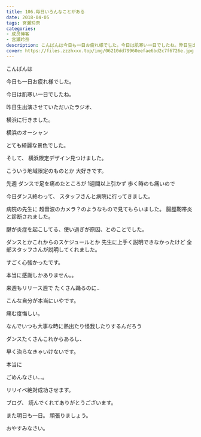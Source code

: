 ```yaml
---
title: 106.毎日いろんなことがある
date: 2018-04-05
tags: 宮瀬玲奈
categories: 
- 成员博客
- 宮瀬玲奈
description: こんばんは今日も一日お疲れ様でした。今日は肌寒い一日でしたね。昨日生出演させていただいたラジオ、横浜に行きました。横浜のオーシャン...
cover: https://files.zzzhxxx.top/img/06210dd79960eefae6bd2c7f6726e.jpg 
---
```





こんばんは




今日も一日お疲れ様でした。



今日は肌寒い一日でしたね。
















昨日生出演させていただいたラジオ、

横浜に行きました。


横浜のオーシャン

とても綺麗な景色でした。










そして、
横浜限定デザイン見つけました。



こういう地域限定のものとか
大好きです。





























先週
ダンスで足を痛めたところが
1週間以上引かず
歩く時のも痛いので


今日ダンス終わって、
スタッフさんと病院に行ってきました。




病院の先生に
超音波のカメラ？のようなもので見てもらいました。
腸脛靭帯炎と診断されました。

腱が炎症を起こしてる、使い過ぎが原因、とのことでした。





ダンスとかこれからのスケジュールとか
先生に上手く説明できなかったけど
全部スタッフさんが説明してくれました。


すごく心強かったです。


本当に感謝しかありません。。










来週もリリース週で
たくさん踊るのに..


こんな自分が本当にいやです。












痛む度悔しい。



なんでいつも大事な時に熱出たり怪我したりするんだろう
















ダンスたくさんこれからあるし、

早く治らなきゃいけないです。




























本当に

ごめんなさい...。



















リリイベ絶対成功させます。



























ブログ、
読んでくれてありがとうございます。


また明日も一日。
頑張りましょう。



おやすみなさい。


